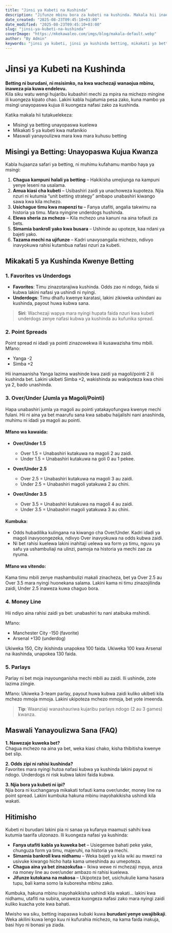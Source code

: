 ```yaml
---
title: "Jinsi ya Kubeti na Kushinda"
description: "Jifunze mbinu bora za kubeti na kushinda. Makala hii inaeleza misingi ya betting, mikakati ya ushindi kama point spread, over/under, money line na parlays, pamoja na ushauri wa kusimamia bankroll kwa busara."
date_created: "2025-08-23T09:45:10+03:00"
date_modified: "2025-08-23T09:45:10+03:00"
slug: "jinsi-ya-kubeti-na-kushinda"
coverImage: "https://mkekawaleo.com/imgs/blog/makala-default.webp"
author: "By Admin"
keywords: "jinsi ya kubeti, jinsi ya kushinda betting, mikakati ya betting, betting Tanzania, tips za betting"
---
```


# Jinsi ya Kubeti na Kushinda

**Betting ni burudani, ni msisimko, na kwa wachezaji wanaojua mbinu, inaweza pia kuwa endelevu.**  
Kila siku watu wengi hujaribu kubashiri mechi za mpira na michezo mingine ili kuongeza kipato chao. Lakini kabla hujatumia pesa zako, kuna mambo ya msingi unayopaswa kujua ili kuongeza nafasi zako za kushinda.  

Katika makala hii tutakuelekeza:  

- Misingi ya betting unayopaswa kuelewa  
- Mikakati 5 ya kubeti kwa mafanikio  
- Maswali yanayoulizwa mara kwa mara kuhusu betting  


## Misingi ya Betting: Unayopaswa Kujua Kwanza

Kabla hujaanza safari ya betting, ni muhimu kufahamu mambo haya ya msingi:  

1. **Chagua kampuni halali ya betting** – Hakikisha umejiunga na kampuni yenye leseni na usalama.  
2. **Amua kiasi cha kubeti** – Usibashiri zaidi ya unachoweza kupoteza. Njia nzuri ni kutumia “unit betting strategy” ambapo unabashiri kiwango sawa kwa kila mchezo.  
3. **Usichague timu kwa mapenzi tu** – Fanya utafiti, angalia takwimu na historia ya timu. Mara nyingine underdogs hushinda.  
4. **Elewa sheria za mchezo** – Kila mchezo una kanuni na aina tofauti za bets.  
5. **Simamia bankroll yako kwa busara** – Ushinde au upoteze, kaa ndani ya bajeti yako.  
6. **Tazama mechi na ujifunze** – Kadri unavyoangalia michezo, ndivyo inavyokuwa rahisi kutambua nafasi nzuri za kubeti.  


## Mikakati 5 ya Kushinda Kwenye Betting

### 1. Favorites vs Underdogs
- **Favorites**: Timu zinazotarajiwa kushinda. Odds zao ni ndogo, faida si kubwa lakini nafasi ya ushindi ni nyingi.  
- **Underdogs**: Timu dhaifu kwenye karatasi, lakini zikiweka ushindani au kushinda, payout huwa kubwa sana.  

> **Siri**: Wachezaji wapya mara nyingi hupata faida nzuri kwa kubeti underdogs zenye nafasi kubwa ya kushinda au kufunika spread.  


### 2. Point Spreads
Point spread ni idadi ya pointi zinazowekwa ili kusawazisha timu mbili.  
Mfano:  

- Yanga -2
- Simba +2

Hii inamaanisha Yanga lazima washinde kwa zaidi ya magoli/pointi 2 ili kushinda bet. Lakini ukibeti Simba +2, wakishinda au wakipoteza kwa chini ya 2, bado unashinda.  


### 3. Over/Under (Jumla ya Magoli/Pointi)

Hapa unabashiri jumla ya magoli au pointi yatakayofungwa kwenye mechi fulani. Hii ni aina ya bet maarufu sana kwa sababu haijalishi nani anashinda, muhimu ni idadi ya magoli au pointi.

#### Mfano wa kawaida:
- **Over/Under 1.5**  
  - Over 1.5 = Unabashiri kutakuwa na magoli 2 au zaidi.  
  - Under 1.5 = Unabashiri kutakuwa na goli 0 au 1 pekee.  

- **Over/Under 2.5**  
  - Over 2.5 = Unabashiri kutakuwa na magoli 3 au zaidi.  
  - Under 2.5 = Unabashiri magoli yatakuwa 2 au chini.  

- **Over/Under 3.5**  
  - Over 3.5 = Unabashiri kutakuwa na magoli 4 au zaidi.  
  - Under 3.5 = Unabashiri magoli yatakuwa 3 au chini.  

#### Kumbuka:  
- Odds hubadilika kulingana na kiwango cha Over/Under. Kadri idadi ya magoli inavyoongezeka, ndivyo Over inavyokuwa na odds kubwa zaidi.  
- Ni bet rahisi kuelewa lakini inahitaji uelewa wa form ya timu, nguvu ya safu ya ushambuliaji na ulinzi, pamoja na historia ya mechi zao za nyuma.  

#### Mfano wa vitendo:  
Kama timu mbili zenye mashambulizi makali zinacheza, bet ya Over 2.5 au Over 3.5 mara nyingi huonekana salama. Lakini kama ni timu zinazojilinda zaidi, Under 2.5 inaweza kuwa chaguo bora. 


### 4. Money Line
Hii ndiyo aina rahisi zaidi ya bet: unabashiri tu nani ataibuka mshindi.  

Mfano:  

- Manchester City -150 (favorite)  
- Arsenal +130 (underdog)  

Ukiweka 150, City ikishinda unapokea 100 faida. Ukiweka 100 kwa Arsenal na ikashinda, unapokea 130 faida.  


### 5. Parlays
Parlay ni bet moja inayounganisha mechi mbili au zaidi. Ili ushinde, zote lazima ziingie.  

Mfano: Ukiweka 3-team parlay, payout huwa kubwa zaidi kuliko ukibeti kila mchezo mmoja mmoja. Lakini ukipoteza mchezo mmoja, bet yote imeenda.  

> **Tip**: Waanziaji wanashauriwa kujaribu parlays ndogo (2 au 3 games) kwanza.  


## Maswali Yanayoulizwa Sana (FAQ)

**1. Nawezaje kuweka bet?**  
Chagua mchezo na aina ya bet, weka kiasi chako, kisha thibitisha kwenye bet slip.  

**2. Odds zipi ni rahisi kushinda?**  
Favorites mara nyingi hutoa nafasi kubwa ya kushinda lakini payout ni ndogo. Underdogs ni risk kubwa lakini faida kubwa.  

**3. Njia bora ya kubeti ni ipi?**  
Njia bora ni kuchanganya mikakati tofauti kama over/under, money line na point spread. Lakini kumbuka hakuna mbinu inayohakikisha ushindi kila wakati.  


## Hitimisho

Kubeti ni burudani lakini pia ni sanaa ya kufanya maamuzi sahihi kwa kutumia taarifa ulizonazo. Ili kuongeza nafasi ya kushinda:  

- **Fanya utafiti kabla ya kuweka bet** – Usiegemee bahati peke yake, chunguza form ya timu, majeruhi, na historia ya mechi.  
- **Simamia bankroll kwa nidhamu** – Weka bajeti ya kila wiki au mwezi na usivuke kiwango hicho hata kama umeshinda au umepoteza.  
- **Chagua aina ya bet zinazokufaa** – Ikiwa wewe ni mchezaji mpya, anza na money line au over/under ambazo ni rahisi kuelewa.  
- **Jifunze kutokana na makosa** – Ukipoteza bet, usichukulie kama hasara tupu, bali kama somo la kuboresha mbinu zako.  

Kumbuka, hakuna mbinu inayohakikisha ushindi kila wakati... lakini kwa nidhamu, utafiti na subira, unaweza kuongeza nafasi zako mara nyingi zaidi kuliko kuacha yote kwa bahati.  

Mwisho wa siku, betting inapaswa kubaki kuwa **burudani yenye uwajibikaji**. Weka akilini kuwa lengo kuu ni kufurahia michezo, na kama faida inakuja, basi hiyo ni bonasi ya ziada.
